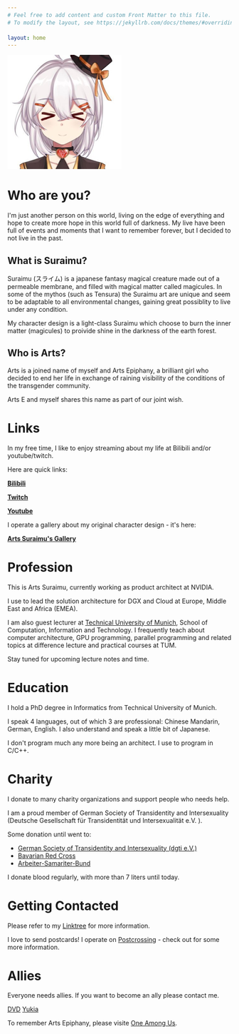 ```yaml
---
# Feel free to add content and custom Front Matter to this file.
# To modify the layout, see https://jekyllrb.com/docs/themes/#overriding-theme-defaults

layout: home
---
```



![Logo](logo.png)

# Who are you? 

I'm just another person on this world, living on the edge of everything and hope to create more hope in this world full of darkness. 
My live have been full of events and moments that I want to remember forever, but I decided to not live in the past. 

## What is Suraimu?

Suraimu (スライム) is a japanese fantasy magical creature made out of a permeable membrane, and filled with magical matter called magicules. 
In some of the mythos (such as Tensura) the Suraimu art are unique and seem to be adaptable to all environmental changes, gaining great possiblity to live under any condition. 

My character design is a light-class Suraimu which choose to burn the inner matter (magicules) to proivide shine in the darkness of the earth forest. 

## Who is Arts?

Arts is a joined name of myself and Arts Epiphany, a brilliant girl who decided to end her life in exchange of raining visibility of the conditions of the transgender community. 

Arts E and myself shares this name as part of our joint wish. 

# Links

In my free time, I like to enjoy streaming about my life at Bilibili and/or youtube/twitch. 

Here are quick links:

[**Bilibili**](https://live.bilibili.com/24385556)

[**Twitch**](https://www.twitch.tv/rimurosuraimu)

[**Youtube**](https://www.youtube.com/channel/UCPm1Ne69YvpcS4P6r-DEQ-A)

I operate a gallery about my original character design - it's here:

[**Arts Suraimu's Gallery**](https://suraimu.moe)


# Profession

This is Arts Suraimu, currently working as product architect at NVIDIA. 

I use to lead the solution architecture for DGX and Cloud at Europe, Middle East and Africa (EMEA). 

I am also guest lecturer at [Technical University of Munich](www.tum.de), School of Computation, Information and Technology. I frequently teach about computer architecture, GPU programming, parallel programming and related topics at difference lecture and practical courses at TUM. 

Stay tuned for upcoming lecture notes and time.

# Education

I hold a PhD degree in Informatics from Technical University of Munich. 

I speak 4 languages, out of which 3 are professional: Chinese Mandarin, German, English. I also understand and speak a little bit of Japanese. 

I don't program much any more being an architect. I use to program in C/C++. 

# Charity

I donate to many charity organizations and support people who needs help. 

I am a proud member of German Society of Transidentity and Intersexuality (Deutsche Gesellschaft für Transidentität und Intersexualität e.V. ).

Some donation until  went to:

- [German Society of Transidentity and Intersexuality (dgti e.V.)](https://dgti.org)
- [Bavarian Red Cross](https://brk.de)
- [Arbeiter-Samariter-Bund](https://asb.de)

I donate blood regularly, with more than 7 liters until today. 

# Getting Contacted

Please refer to my [Linktree](https://linktr.ee/artssuraimu) for more information.

I love to send postcards! I operate on [Postcrossing](https://www.postcrossing.com/user/rimurosuraimu) - check out for some more information. 

# Allies

Everyone needs allies. If you want to become an ally please contact me. 

[DVD](dvd.moe)
[Yukia](yukiha.live)









To remember Arts Epiphany, please visite [One Among Us](https://one-among.us/profile/ArtsEpiphany). 
